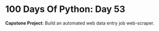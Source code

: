 # 100 Days Of Python: Day 53

**Capstone Project**: Build an automated web data entry job web-scraper.
